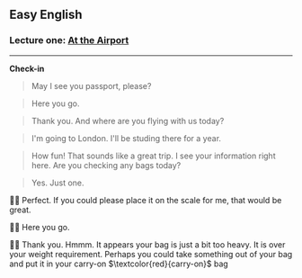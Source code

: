 ## Easy English

### Lecture one: [At the Airport](https://www.bilibili.com/video/BV1X54y1p7Dd/?spm_id_from=333.337.search-card.all.click&vd_source=ee2b56875993115cf0f9e989aed69f19)

---

**Check-in**

> May I see you passport, please?

> Here you go.

> Thank you. And where are you flying with us today?

> I'm going to London. I'll be studing there for a year.

> How fun! That sounds like a great trip. I see your information right here. Are you checking any bags today?

> Yes. Just one.

:office_worker: Perfect. If you could please place it on the scale for me, that would be great.

:woman_office_worker: Here you go.

:office_worker: Thank you. Hmmm. It appears your bag is just a bit too heavy. It is over your weight requirement. Perhaps you could take something out of your bag and put it in your carry-on $\textcolor{red}{carry-on}$ bag